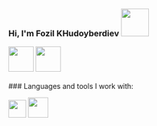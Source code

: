 ### Hi, I'm Fozil KHudoyberdiev <img src="https://media3.giphy.com/media/5HyXGsoFzXWPKFx07j/giphy.gif?cid=ecf05e47mg0lfgyrfqik5i1cmhef1yx1mtjcb29hdplc8wof&ep=v1_stickers_search&rid=giphy.gif&ct=s" width="55px">
<a href="https://t.me/Fozil950802"> 
<img src="https://static.vecteezy.com/system/resources/previews/017/221/839/original/telegram-logo-transparent-free-png.png" width="50px" height="50px"></a>
<a href="https://t.me/Fozil950802"> 
<img src="https://static.vecteezy.com/system/resources/previews/017/221/839/original/telegram-logo-transparent-free-png.png" width="50px" height="50px"></a>
<br />
<br / >
### Languages and tools I work with:

<code><img src="https://w7.pngwing.com/pngs/390/229/png-transparent-logo-html5-brand-design-text-logo-number.png" width=35px></code>
<code><img src="https://img.freepik.com/free-icon/css_318-698167.jpg" width=40px></code>
